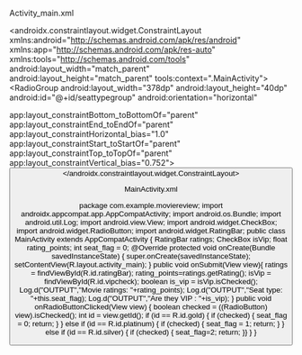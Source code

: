 Activity_main.xml

<?xml version="1.0" encoding="utf-8"?>
<androidx.constraintlayout.widget.ConstraintLayout
xmlns:android="http://schemas.android.com/apk/res/android"
xmlns:app="http://schemas.android.com/apk/res-auto"
xmlns:tools="http://schemas.android.com/tools"
android:layout_width="match_parent"
android:layout_height="match_parent"
tools:context=".MainActivity">
<TextView
android:id="@+id/textView2"
android:layout_width="match_parent"
android:layout_height="wrap_content"
android:background="#ADD8E6"
android:fontFamily="sans-serif-black"
android:textAlignment="center"
android:paddingVertical="12dp"
android:text="Popcorn and Pretzels"
android:textSize="34dp"
android:textStyle="bold"
app:layout_constraintBottom_toBottomOf="parent"
app:layout_constraintEnd_toEndOf="parent"
app:layout_constraintHorizontal_bias="0.444"
app:layout_constraintStart_toStartOf="parent"
app:layout_constraintTop_toTopOf="parent"
app:layout_constraintVertical_bias="0.001" />
<TextView
android:id="@+id/textView"
android:layout_width="wrap_content"
android:layout_height="wrap_content"
android:text="We hope you enjoyed watching"
android:textSize="24dp"
app:layout_constraintBottom_toBottomOf="parent"
app:layout_constraintEnd_toEndOf="parent"
app:layout_constraintStart_toStartOf="parent"
app:layout_constraintTop_toTopOf="parent"
app:layout_constraintVertical_bias="0.127" />
<ImageView
android:id="@+id/imageView"
android:layout_width="128dp"
android:layout_height="244dp"
app:layout_constraintBottom_toBottomOf="parent"
app:layout_constraintEnd_toEndOf="parent"
app:layout_constraintHorizontal_bias="0.498"
app:layout_constraintStart_toStartOf="parent"
app:layout_constraintTop_toTopOf="parent"
app:layout_constraintVertical_bias="0.209"
app:srcCompat="@drawable/poster" />
<TextView
android:id="@+id/textView3"
android:layout_width="wrap_content"
android:layout_height="wrap_content"
android:text="Please rate our services"
android:textSize="22dp"
app:layout_constraintBottom_toBottomOf="parent"
app:layout_constraintEnd_toEndOf="parent"
app:layout_constraintHorizontal_bias="0.193"
app:layout_constraintStart_toStartOf="parent"
app:layout_constraintTop_toTopOf="parent"
app:layout_constraintVertical_bias="0.493" />
<RatingBar
android:id="@+id/ratingBar"
android:layout_width="wrap_content"
android:layout_height="wrap_content"
android:rating="4"
android:theme="@style/RatingBar"
app:layout_constraintBottom_toBottomOf="parent"
app:layout_constraintEnd_toEndOf="parent"
app:layout_constraintHorizontal_bias="0.497"
app:layout_constraintStart_toStartOf="parent"
app:layout_constraintTop_toTopOf="parent"
app:layout_constraintVertical_bias="0.572" />
<TextView
android:id="@+id/textView4"
android:layout_width="wrap_content"
android:layout_height="wrap_content"
android:text="Select the type of seats"
android:textSize="22dp"
app:layout_constraintBottom_toBottomOf="parent"
app:layout_constraintEnd_toEndOf="parent"
app:layout_constraintHorizontal_bias="0.186"
app:layout_constraintStart_toStartOf="parent"
app:layout_constraintTop_toTopOf="parent"
app:layout_constraintVertical_bias="0.666" />
<RadioGroup
android:layout_width="378dp"
android:layout_height="40dp"
android:id="@+id/seattypegroup"
android:orientation="horizontal"

app:layout_constraintBottom_toBottomOf="parent"
app:layout_constraintEnd_toEndOf="parent"
app:layout_constraintHorizontal_bias="1.0"
app:layout_constraintStart_toStartOf="parent"
app:layout_constraintTop_toTopOf="parent"
app:layout_constraintVertical_bias="0.752">
<RadioButton
android:id="@+id/gold"
android:layout_width="wrap_content"
android:layout_height="wrap_content"
android:layout_marginHorizontal="12sp"
android:text="Gold"
android:onClick="onRadioButtonClicked"
app:layout_constraintBottom_toBottomOf="parent"
app:layout_constraintEnd_toEndOf="parent"
app:layout_constraintHorizontal_bias="0.194"
app:layout_constraintStart_toStartOf="parent"
app:layout_constraintTop_toTopOf="parent"
app:layout_constraintVertical_bias="0.749" />
<RadioButton
android:id="@+id/silver"
android:onClick="onRadioButtonClicked"
android:layout_width="wrap_content"
android:layout_height="wrap_content"
android:layout_marginHorizontal="12sp"
android:text="Silver"
app:layout_constraintBottom_toBottomOf="parent"
app:layout_constraintEnd_toEndOf="parent"
app:layout_constraintHorizontal_bias="0.784"
app:layout_constraintStart_toStartOf="parent"
app:layout_constraintTop_toTopOf="parent"
app:layout_constraintVertical_bias="0.749" />
<RadioButton
android:id="@+id/platinum"
android:layout_width="102dp"
android:layout_height="wrap_content"
android:onClick="onRadioButtonClicked"
android:layout_marginHorizontal="12sp"
android:text="Platinum"
app:layout_constraintBottom_toBottomOf="parent"
app:layout_constraintEnd_toEndOf="parent"
app:layout_constraintHorizontal_bias="0.784"
app:layout_constraintStart_toStartOf="parent"
app:layout_constraintTop_toTopOf="parent"
app:layout_constraintVertical_bias="0.749" />
</RadioGroup>
<CheckBox
android:id="@+id/vipcheck"
android:layout_width="wrap_content"
android:layout_height="wrap_content"
android:text="Are you a VIP member?"
android:textSize="22dp"
app:layout_constraintBottom_toBottomOf="parent"
app:layout_constraintEnd_toEndOf="parent"
app:layout_constraintHorizontal_bias="0.241"
app:layout_constraintStart_toStartOf="parent"
app:layout_constraintTop_toTopOf="parent"
app:layout_constraintVertical_bias="0.855" />
<Button
android:layout_width="wrap_content"
android:layout_height="wrap_content"
android:text="Submit"
android:onClick="onSubmit"
app:layout_constraintBottom_toBottomOf="parent"
app:layout_constraintEnd_toEndOf="parent"
app:layout_constraintStart_toStartOf="parent"
app:layout_constraintTop_toTopOf="parent"
app:layout_constraintVertical_bias="0.95"/>
</androidx.constraintlayout.widget.ConstraintLayout>


MainActivity.xml

package com.example.moviereview;
import androidx.appcompat.app.AppCompatActivity;
import android.os.Bundle;
import android.util.Log;
import android.view.View;
import android.widget.CheckBox;
import android.widget.RadioButton;
import android.widget.RatingBar;
public class MainActivity extends AppCompatActivity {
RatingBar ratings;
CheckBox isVip;
float rating_points;
int seat_flag = 0;
@Override
protected void onCreate(Bundle savedInstanceState) {
super.onCreate(savedInstanceState);
setContentView(R.layout.activity_main);
}
public void onSubmit(View view){
ratings = findViewById(R.id.ratingBar);
rating_points=ratings.getRating();
isVip = findViewById(R.id.vipcheck);
boolean is_vip = isVip.isChecked();
Log.d("OUTPUT","Movie ratings: "+rating_points);
Log.d("OUTPUT","Seat type: "+this.seat_flag);
Log.d("OUTPUT","Are they VIP : "+is_vip);
}
public void onRadioButtonClicked(View view) {
boolean checked = ((RadioButton) view).isChecked();
int id = view.getId();
if (id == R.id.gold) {
if (checked) {
seat_flag = 0;
return;
}
} else if (id == R.id.platinum) {
if (checked) {
seat_flag = 1;
return;
}
} else if (id == R.id.silver) {
if (checked)
{
seat_flag=2;
return;
}}
}
}
